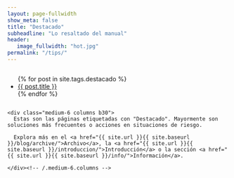 ```yaml
---
layout: page-fullwidth
show_meta: false
title: "Destacado"
subheadline: "Lo resaltado del manual"
header:
   image_fullwidth: "hot.jpg"
permalink: "/tips/"
---
```

<div class="row t60">
    <div class="medium-6 columns b30">
      <ul>
          {% for post in site.tags.destacado %}
          <li><a href="{{ site.url }}{{ site.baseurl }}{{ post.url }}">{{ post.title }}</a></li>
          {% endfor %}
          </ul>
    </div><!-- /.medium-6.columns -->

    <div class="medium-6 columns b30">
      Estas son las páginas etiquetadas con "Destacado". Mayormente son soluciones más frecuentes o acciones en situaciones de riesgo.

      Explora más en el <a href="{{ site.url }}{{ site.baseurl }}/blog/archive/">Archivo</a>, la <a href="{{ site.url }}{{ site.baseurl }}/introduccion/">Introducción</a> o la sección <a href="{{ site.url }}{{ site.baseurl }}/info/">Información</a>.

    </div><!-- /.medium-6.columns -->
</div><!-- /.row -->
